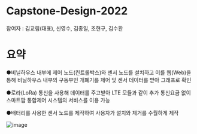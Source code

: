 # Capstone-Design-2022

참여자 : 김교림(대표), 신영수, 김종일, 조현규, 김수환 


# 요약

●비닐하우스 내부에 제어 노드(컨트롤박스)와 센서 노드를 설치하고 이를 웹(Web)을 통해 비닐하우스 내부의 구동부인 개폐기를 제어 및 센서 데이터를 받아 그래프로 확인

●로라(LoRa) 통신을 사용해 데이터를 주고받아 LTE 모듈과 같이 추가 통신요금 없이 스마트팜 통합제어 시스템의 서비스를 이용 가능

●배터리를 사용한 센서 노드를 제작하여 사용자가 설치와 제거를 수월하게 제작

![image](https://user-images.githubusercontent.com/87055146/204072633-7dcf1b7d-092f-44e0-bff0-020975f90e7d.png)
